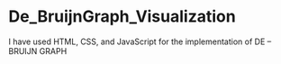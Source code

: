 # De_BruijnGraph_Visualization
I have  used  HTML, CSS, and JavaScript for the implementation of DE – BRUIJN GRAPH
